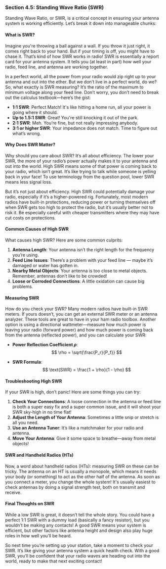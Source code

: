 
### Section 4.5: Standing Wave Ratio (SWR)

Standing Wave Ratio, or SWR, is a critical concept in ensuring your antenna system is working efficiently. Let’s break it down into manageable chunks:

#### What is SWR?

Imagine you're throwing a ball against a wall. If you throw it just right, it comes right back to your hand. But if your timing is off, you might have to chase it. That’s kind of how SWR works in radio! SWR is essentially a report card for your antenna system. It tells you (at least in part) how well your radio, feed line, and antenna are working together.

In a perfect world, all the power from your radio would zip right up to your antenna and out into the ether. But we don’t live in a perfect world, do we? So, what exactly is SWR measuring? It’s the ratio of the maximum to minimum voltage along your feed line. Don’t worry, you don’t need to break out the calculus textbook—here’s the gist:

- **1:1 SWR**: Perfect Match! It's like hitting a home run, all your power is going where it should.
- **Up to 1.5:1 SWR**: Great! You're still knocking it out of the park.
- **2:1 SWR**: Meh. You’re fine, but not really impressing anybody.
- **3:1 or higher SWR**: Your impedance does not match. Time to figure out what’s wrong.

#### Why Does SWR Matter?

Why should you care about SWR? It’s all about efficiency. The lower your SWR, the more of your radio’s power actually makes it to your antenna and out into the world. High SWR means some of that power is coming back to your radio, which isn’t great. It’s like trying to talk while someone is yelling back in your face! To use terminology from the question pool, lower SWR means less signal loss.

But it’s not just about efficiency. High SWR could potentially damage your radio, especially if it’s a higher-powered rig. Fortunately, most modern radios have built-in protections, reducing power or turning themselves off when SWR gets too high to protect the radio, but it’s usually better not to risk it. Be especially careful with cheaper transmitters where they may have cut costs on protections.

#### Common Causes of High SWR

What causes high SWR? Here are some common culprits:

1. **Antenna Length**: Your antenna isn’t the right length for the frequency you’re using.
2. **Feed Line Issues**: There’s a problem with your feed line — maybe it’s damaged or water has gotten in.
3. **Nearby Metal Objects**: Your antenna is too close to metal objects. Remember, antennas don’t like to be crowded!
4. **Loose or Corroded Connections**: A little oxidation can cause big problems.

#### Measuring SWR

How do you check your SWR? Many modern radios have built-in SWR meters. If yours doesn’t, you can get an external SWR meter or an antenna analyzer. These tools are great to have in your ham radio toolbox. Another option is using a directional wattmeter—measure how much power is leaving your radio (forward power) and how much power is coming back from the antenna (reflected power), and you can calculate your SWR:

* **Power Reflection Coefficient $\rho$**:
   $$
   \rho = \sqrt{\frac{P_r}{P_f}}
   $$

* **SWR Formula**:
   $$
   \text{SWR} = \frac{1 + \rho}{1 - \rho}
   $$

#### Troubleshooting High SWR

If your SWR is high, don’t panic! Here are some things you can try:

1. **Check Your Connections**: A loose connection in the antenna or feed line is both a super easy fix and a super common issue, and it will shoot your SWR sky-high in no time flat!
2. **Adjust the Length of Your Antenna**: Sometimes a little snip or stretch is all you need.
3. **Use an Antenna Tuner**: It’s like a matchmaker for your radio and antenna.
4. **Move Your Antenna**: Give it some space to breathe—away from metal objects!

#### SWR and Handheld Radios (HTs)

Now, a word about handheld radios (HTs): measuring SWR on these can be tricky. The antenna on an HT is usually a monopole, which means it needs your body (or something) to act as the other half of the antenna. As soon as you connect a meter, you change the whole system! It's usually easiest to check antennas by doing a signal strength test, both on transmit and receive.

#### Final Thoughts on SWR

While a low SWR is great, it doesn’t tell the whole story. You could have a perfect 1:1 SWR with a dummy load (basically a fancy resistor), but you wouldn’t be making any contacts! A good SWR means your system is efficient, but other factors like antenna height and design also play huge roles in how well you’ll be heard.

So next time you’re setting up your station, take a moment to check your SWR. It’s like giving your antenna system a quick health check. With a good SWR, you’ll be confident that your radio waves are heading out into the world, ready to make that next exciting contact!

